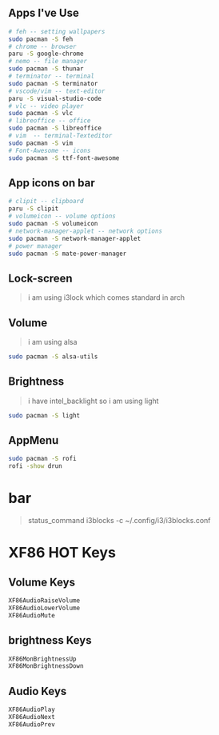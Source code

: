 
## Apps I've Use
```bash
# feh -- setting wallpapers
sudo pacman -S feh
# chrome -- browser
paru -S google-chrome
# nemo -- file manager
sudo pacman -S thunar
# terminator -- terminal
sudo pacman -S terminator
# vscode/vim -- text-editor
paru -S visual-studio-code
# vlc -- video player
sudo pacman -S vlc
# libreoffice -- office
sudo pacman -S libreoffice
# vim  -- terminal-Texteditor
sudo pacman -S vim
# Font-Awesome -- icons
sudo pacman -S ttf-font-awesome
```


## App icons on bar
```bash
# clipit -- clipboard
paru -S clipit
# volumeicon -- volume options
sudo pacman -S volumeicon
# network-manager-applet -- network options
sudo pacman -S network-manager-applet
# power manager
sudo pacman -S mate-power-manager
```

## Lock-screen
> i am using i3lock which comes standard in arch

## Volume
> i am using alsa 
```bash
sudo pacman -S alsa-utils
```
## Brightness
> i have intel_backlight so i am using light
```bash
sudo pacman -S light
```
## AppMenu
```bash
sudo pacman -S rofi
rofi -show drun 
```
# bar 
> status_command i3blocks -c ~/.config/i3/i3blocks.conf

# XF86 HOT Keys
## Volume Keys
```bash
XF86AudioRaiseVolume
XF86AudioLowerVolume
XF86AudioMute
```
## brightness Keys
```bash
XF86MonBrightnessUp
XF86MonBrightnessDown
```
## Audio Keys
```bash
XF86AudioPlay
XF86AudioNext
XF86AudioPrev
```
